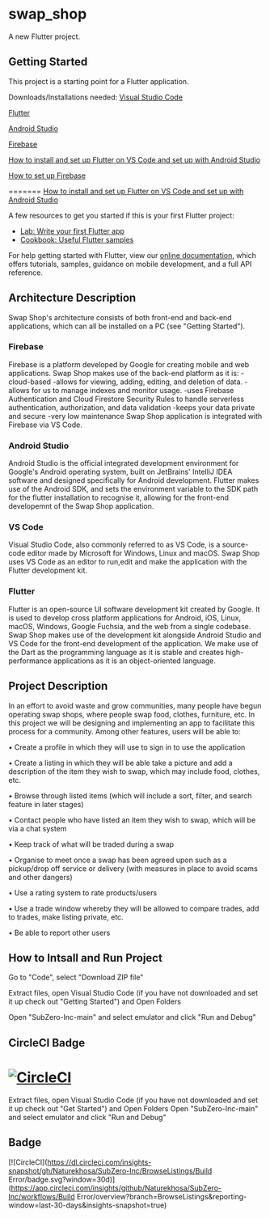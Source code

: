 # swap_shop

A new Flutter project.

## Getting Started

This project is a starting point for a Flutter application.

Downloads/Installations needed:
[Visual Studio Code](https://code.visualstudio.com/)

[Flutter](https://docs.flutter.dev/get-started/install?gclid=EAIaIQobChMI07Sx2tTw9gIVytPtCh2qEggXEAAYASAAEgIe9PD_BwE&gclsrc=aw.ds)

[Android Studio](https://developer.android.com/studio)

[Firebase](https://firebase.google.com/)

[How to install and set up Flutter on VS Code and set up with Android Studio](https://www.youtube.com/watch?v=tun0HUHaDuE)

[How to set up Firebase](https://www.youtube.com/watch?v=QZ_53nSPgPg)

=======
[How to install and set up Flutter on VS Code and set up with Android Studio](https://www.youtube.com/watch?v=tun0HUHaDuE)


A few resources to get you started if this is your first Flutter project:

- [Lab: Write your first Flutter app](https://flutter.dev/docs/get-started/codelab)
- [Cookbook: Useful Flutter samples](https://flutter.dev/docs/cookbook)

For help getting started with Flutter, view our
[online documentation](https://flutter.dev/docs), which offers tutorials,
samples, guidance on mobile development, and a full API reference.


## Architecture Description

Swap Shop's architecture consists of both front-end and back-end applications, which can all be installed on a PC (see "Getting Started").

### Firebase
Firebase is a platform developed by Google for creating mobile and web applications. Swap Shop makes use of the back-end platform as it is:
 -cloud-based
 -allows for viewing, adding, editing, and deletion of data.
 -allows for us to manage indexes and monitor usage.
 -uses Firebase Authentication and Cloud Firestore Security Rules to handle serverless authentication, authorization, and data validation
 -keeps your data private and secure
 -very low maintenance
Swap Shop application is integrated with Firebase via VS Code.

### Android Studio
Android Studio is the official integrated development environment for Google's Android operating system, built on JetBrains' IntelliJ IDEA software and designed specifically for Android development. Flutter makes use of the Android SDK, and sets the environment variable to the SDK path for the flutter installation to recognise it, allowing for the front-end developemnt of the Swap Shop application.

### VS Code
Visual Studio Code, also commonly referred to as VS Code, is a source-code editor made by Microsoft for Windows, Linux and macOS. Swap Shop uses VS Code as an editor to run,edit and make the application with the Flutter development kit.

### Flutter
Flutter is an open-source UI software development kit created by Google. It is used to develop cross platform applications for Android, iOS, Linux, macOS, Windows, Google Fuchsia, and the web from a single codebase. Swap Shop makes use of the development kit alongside Android Studio and VS Code for the front-end development of the application. We make use of the Dart as the programming language as it is stable and creates high-performance applications as it is an object-oriented language.  


## Project Description

In an effort to avoid waste and grow communities, many people have begun operating swap shops, where people swap food, clothes, furniture, etc. In this project we will be designing and implementing an app to facilitate this process for a community. Among other features, users will be able to:

•	Create a profile in which they will use to sign in to use the application

•	Create a listing in which they will be able take a picture and add a description of the item they wish to swap, which may include food, clothes, etc.

•	Browse through listed items (which will include a sort, filter, and search feature in later stages)

•	Contact people who have listed an item they wish to swap, which will be via a chat system

•	Keep track of what will be traded during a swap

•	Organise to meet once a swap has been agreed upon such as a pickup/drop off service or delivery (with measures in place to avoid scams and other dangers)

•	Use a rating system to rate products/users

•	Use a trade window whereby they will be allowed to compare trades, add to trades, make listing private, etc. 

•	Be able to report other users 

## How to Intsall and Run Project

Go to "Code", select "Download ZIP file"


Extract files, open Visual Studio Code (if you have not downloaded and set it up check out "Getting Started") and Open Folders

Open "SubZero-Inc-main" and select emulator and click "Run and Debug"

## CircleCI Badge

[![CircleCI](https://circleci.com/gh/Naturekhosa/SubZero-Inc/tree/BrowseListings.svg?style=svg)](https://circleci.com/gh/Naturekhosa/SubZero-Inc/tree/BrowseListings)
=======
Extract files, open Visual Studio Code (if you have not downloaded and set it up check out "Get Started") and Open Folders
Open "SubZero-Inc-main" and select emulator and click "Run and Debug"

## Badge

[![CircleCI](https://dl.circleci.com/insights-snapshot/gh/Naturekhosa/SubZero-Inc/BrowseListings/Build Error/badge.svg?window=30d)](https://app.circleci.com/insights/github/Naturekhosa/SubZero-Inc/workflows/Build Error/overview?branch=BrowseListings&reporting-window=last-30-days&insights-snapshot=true) 

